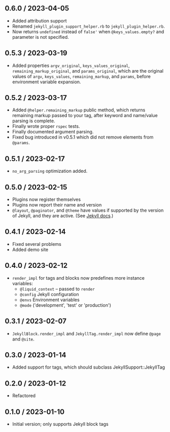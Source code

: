 ## 0.6.0 / 2023-04-05
  * Added attribution support
  * Renamed `jekyll_plugin_support_helper.rb` to `jekyll_plugin_helper.rb`.
  * Now returns `undefined` instead of `false'` when `@keys_values.empty?`
    and parameter is not specified.

## 0.5.3 / 2023-03-19
  * Added properties `argv_original`, `keys_values_original`, `remaining_markup_original`,
    and `params_original`, which are the original values of `argv`, `keys_values`,
    `remaining_markup`, and `params`, before environment variable expansion.

## 0.5.2 / 2023-03-17
  * Added `@helper.remaining_markup` public method, which returns remaining markup passed to your tag, after keyword and name/value parsing is complete.
  * Finally wrote proper `rspec` tests.
  * Finally documented argument parsing.
  * Fixed bug introduced in v0.5.1 which did not remove elements from `@params`.

## 0.5.1 / 2023-02-17
  * `no_arg_parsing` optimization added.

## 0.5.0 / 2023-02-15
  * Plugins now register themselves
  * Plugins now report their name and version
  * `@layout`, `@paginator`, and `@theme` have values if supported by the version of Jekyll, and they are active. (See [Jekyll docs](https://jekyllrb.com/docs/variables/).)

## 0.4.1 / 2023-02-14
  * Fixed several problems
  * Added demo site

## 0.4.0 / 2023-02-12
 * `render_impl` for tags and blocks now predefines more instance variables:
   - `@liquid_context` &ndash; passed to `render`
   - `@config` Jekyll configuration
   - `@envs` Environment variables
   - `@mode` ('development', 'test' or 'production')

## 0.3.1 / 2023-02-07
  * `JekyllBlock.render_impl` and `JekyllTag.render_impl` now define `@page` and `@site`.

## 0.3.0 / 2023-01-14
  * Added support for tags, which should subclass JekyllSupport::JekyllTag

## 0.2.0 / 2023-01-12
  * Refactored

## 0.1.0 / 2023-01-10
  * Initial version; only supports Jekyll block tags
